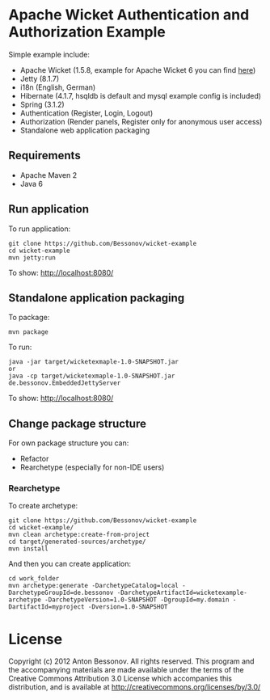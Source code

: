 # Apache Wicket Authentication and Authorization Example

Simple example include:
- Apache Wicket (1.5.8, example for Apache Wicket 6 you can find [here](https://github.com/Bessonov/wicket-6-example))
- Jetty (8.1.7)
- i18n (English, German)
- Hibernate (4.1.7, hsqldb is default and mysql example config is included)
- Spring (3.1.2)
- Authentication (Register, Login, Logout)
- Authorization (Render panels, Register only for anonymous user access)
- Standalone web application packaging

## Requirements

- Apache Maven 2
- Java 6

## Run application

To run application:

	git clone https://github.com/Bessonov/wicket-example
	cd wicket-example
	mvn jetty:run

To show:
	[http://localhost:8080/](http://localhost:8080/)

## Standalone application packaging

To package:

	mvn package

To run:

	java -jar target/wicketexmaple-1.0-SNAPSHOT.jar
	or
	java -cp target/wicketexmaple-1.0-SNAPSHOT.jar de.bessonov.EmbeddedJettyServer

To show:
	[http://localhost:8080/](http://localhost:8080/)

## Change package structure
For own package structure you can:
- Refactor
- Rearchetype (especially for non-IDE users)

### Rearchetype

To create archetype:

	git clone https://github.com/Bessonov/wicket-example
	cd wicket-example/
	mvn clean archetype:create-from-project
	cd target/generated-sources/archetype/
	mvn install

And then you can create application:

	cd work_folder
	mvn archetype:generate -DarchetypeCatalog=local -DarchetypeGroupId=de.bessonov -DarchetypeArtifactId=wicketexample-archetype -DarchetypeVersion=1.0-SNAPSHOT -DgroupId=my.domain -DartifactId=myproject -Dversion=1.0-SNAPSHOT

# License
Copyright (c) 2012 Anton Bessonov.
All rights reserved. This program and the accompanying materials
are made available under the terms of the Creative Commons
Attribution 3.0 License which accompanies this distribution,
and is available at
http://creativecommons.org/licenses/by/3.0/

